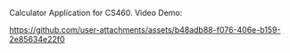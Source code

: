 Calculator Application for CS460.
Video Demo: 

https://github.com/user-attachments/assets/b48adb88-f076-406e-b159-2e85634e22f0

